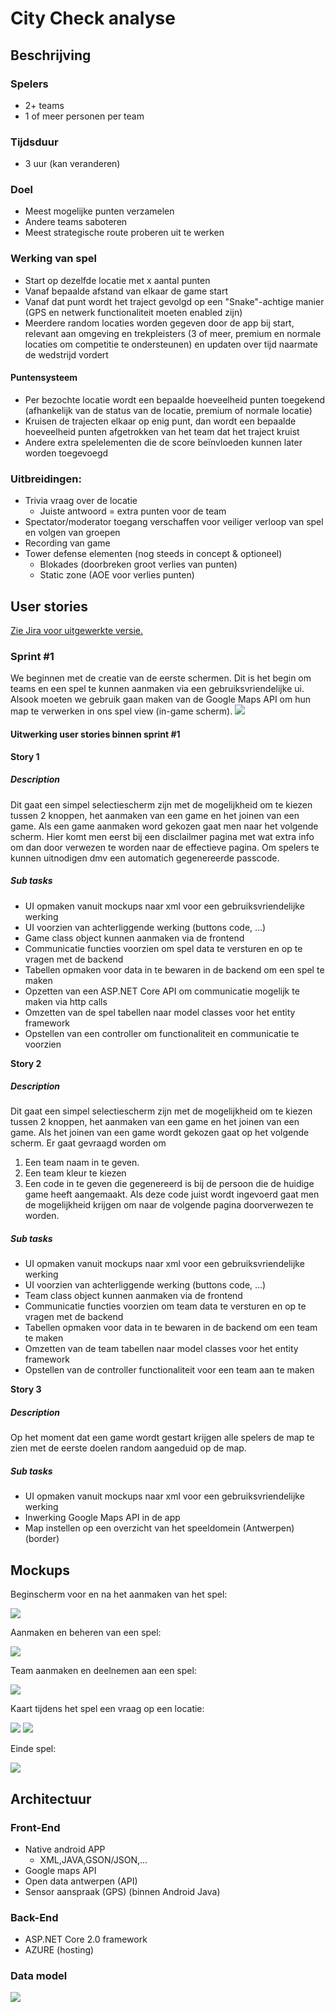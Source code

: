 # City Check analyse

## Beschrijving

### Spelers
* 2+ teams
* 1 of meer personen per team

### Tijdsduur
* 3 uur (kan veranderen)

### Doel
* Meest mogelijke punten verzamelen
* Andere teams saboteren
* Meest strategische route proberen uit te werken

### Werking van spel
* Start op dezelfde locatie met x aantal punten
* Vanaf bepaalde afstand van elkaar de game start
* Vanaf dat punt wordt het traject gevolgd op een "Snake"-achtige manier (GPS en netwerk functionaliteit moeten enabled zijn)
* Meerdere random locaties worden gegeven door de app bij start, relevant aan omgeving en trekpleisters (3 of meer, premium en normale locaties om competitie te ondersteunen) en updaten over tijd naarmate de wedstrijd vordert

#### Puntensysteem
* Per bezochte locatie wordt een bepaalde hoeveelheid punten toegekend (afhankelijk van de status van de locatie, premium of normale locatie)
* Kruisen de trajecten elkaar op enig punt, dan wordt een bepaalde hoeveelheid punten afgetrokken van het team dat het traject kruist
* Andere extra spelelementen die de score beïnvloeden kunnen later worden toegevoegd

### Uitbreidingen:
* Trivia vraag over de locatie
	* Juiste antwoord = extra punten voor de team
* Spectator/moderator toegang verschaffen voor veiliger verloop van spel en volgen van groepen
* Recording van game
* Tower defense elementen (nog steeds in concept & optioneel)
	* Blokades (doorbreken groot verlies van punten)
	* Static zone (AOE voor verlies punten)

## User stories
[Zie Jira voor uitgewerkte versie.](https://jira.ap.be/secure/RapidBoard.jspa?rapidView=230&projectKey=CA18CC&view=planning.nodetail)

### Sprint #1
We beginnen met de creatie van de eerste schermen.
Dit is het begin om teams en een spel te kunnen aanmaken via een gebruiksvriendelijke ui.
Alsook moeten we gebruik gaan maken van de Google Maps API om hun map te verwerken in ons spel view (in-game scherm).
![](img/jira/sprint1.jpg)

#### Uitwerking user stories binnen sprint #1

**Story 1**
##### Description

Dit gaat een simpel selectiescherm zijn met de mogelijkheid om te kiezen tussen 2 knoppen, het aanmaken van een game en het joinen van
een game.
Als een game aanmaken word gekozen gaat men naar het volgende scherm. Hier komt men eerst bij een disclailmer pagina met wat extra info om dan door verwezen te worden naar de effectieve pagina. Om spelers te kunnen uitnodigen dmv een automatich gegenereerde passcode.

##### Sub tasks

* UI opmaken vanuit mockups naar xml voor een gebruiksvriendelijke werking
* UI voorzien van achterliggende werking (buttons code, ...)
* Game class object kunnen aanmaken via de frontend
* Communicatie functies voorzien om spel data te versturen en op te vragen met de backend
* Tabellen opmaken voor data in te bewaren in de backend om een spel te maken
* Opzetten van een ASP.NET Core API om communicatie mogelijk te maken via http calls
* Omzetten van de spel tabellen naar model classes voor het entity framework
* Opstellen van een controller om functionaliteit en communicatie te voorzien

**Story 2**
##### Description

Dit gaat een simpel selectiescherm zijn met de mogelijkheid om te kiezen tussen 2 knoppen, het aanmaken van een game en het joinen van
een game.
Als het joinen van een game wordt gekozen gaat op het volgende scherm. Er gaat gevraagd worden om 
1) Een team naam in te geven. 
2) Een team kleur te kiezen 
3) Een code in te geven die gegenereerd is bij de persoon die de huidige game heeft aangemaakt.
Als deze code juist wordt ingevoerd gaat men de mogelijkheid krijgen om naar de volgende pagina doorverwezen te worden.

##### Sub tasks

* UI opmaken vanuit mockups naar xml voor een gebruiksvriendelijke werking
* UI voorzien van achterliggende werking (buttons code, ...)
* Team class object kunnen aanmaken via de frontend
* Communicatie functies voorzien om team data te versturen en op te vragen met de backend
* Tabellen opmaken voor data in te bewaren in de backend om een team te maken
* Omzetten van de team tabellen naar model classes voor het entity framework
* Opstellen van de controller functionaliteit voor een team aan te maken

**Story 3**
##### Description

Op het moment dat een game wordt gestart krijgen alle spelers de map te zien met de eerste doelen random aangeduid op de map.

##### Sub tasks

* UI opmaken vanuit mockups naar xml voor een gebruiksvriendelijke werking
* Inwerking Google Maps API in de app
* Map instellen op een overzicht van het speeldomein (Antwerpen) (border)

## Mockups
Beginscherm voor en na het aanmaken van het spel:

![](img/mockups/start_game_flow.jpg)

Aanmaken en beheren van een spel:

![](img/mockups/create_game_flow.jpg)

Team aanmaken en deelnemen aan een spel:

![](img/mockups/create_team.jpg)

Kaart tijdens het spel een vraag op een locatie:

![](img/mockups/game_map.png) 
![](img/mockups/location_trivia.png)

Einde spel:

![](img/mockups/end_game.jpg)

## Architectuur

### Front-End
* Native android APP
	* XML,JAVA,GSON/JSON,...
* Google maps API
* Open data antwerpen (API)
* Sensor aanspraak (GPS) (binnen Android Java)

### Back-End
* ASP.NET Core 2.0 framework
* AZURE (hosting)

### Data model
![](img/datamodel/ModelPic.png)
